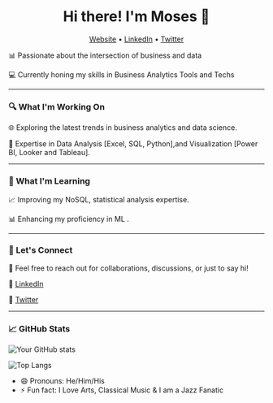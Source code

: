 <html>
<!--**MosesKortu/MosesKortu** is a ✨ _special_ ✨ repository because its `README.md` (this file) appears on your GitHub profile.-->


<h1 align="center">Hi there! I'm Moses 👋</h1>  

<p align="center">
  <a href="">Website</a> •
  <a href="https://www.linkedin.com/in/moses-k-63961b111/">LinkedIn</a> •
  <a href="https://twitter.com/MosesKortu">Twitter</a>
</p>


📊 Passionate about the intersection of business and data

💻 Currently honing my skills in Business Analytics Tools and Techs

<hr/>

### 🔍 What I'm Working On

🌐 Exploring the latest trends in business analytics and data science.

🚀 Expertise in Data Analysis [Excel, SQL, Python],and Visualization [Power BI, Looker and Tableau].
<hr/>

### 🌱 What I'm Learning

📈 Improving my NoSQL, statistical analysis expertise.

📊 Enhancing my proficiency in ML  .
<hr/>

### 🤝 Let's Connect

📧 Feel free to reach out for collaborations, discussions, or just to say hi!

🔗 [LinkedIn](https://www.linkedin.com/in/moses-k-63961b111/)

🔗 [Twitter](https://twitter.com/MosesKortu)
<hr/>

### 📈 GitHub Stats
![Your GitHub stats](https://github-readme-stats.vercel.app/api?username=MosesKortu&show_icons=true)

![Top Langs](https://github-readme-stats.vercel.app/api/top-langs/?username=MosesKortu&layout=compact)


<!-- Add any additional sections you'd like to include -->
- 😄 Pronouns: He/Him/His
- ⚡ Fun fact:  I Love Arts, Classical Music & I am a Jazz Fanatic 
</html>
